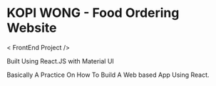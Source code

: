 # KOPI WONG - Food Ordering Website

< FrontEnd Project />

Built Using React.JS with Material UI

Basically A Practice On How To Build A Web based App Using React.
